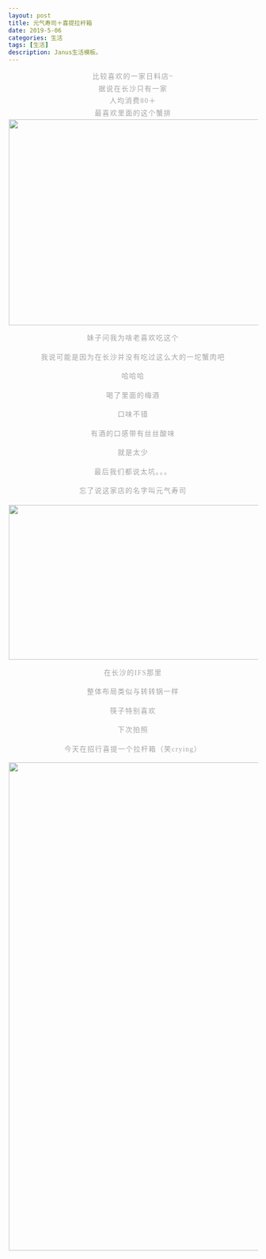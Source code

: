 ```yaml
---
layout: post
title: 元气寿司＋喜提拉杆箱
date: 2019-5-06
categories: 生活
tags: [生活]
description: Janus生活模板。
---
```

<p style="margin-bottom: 0in; text-align: center; letter-spacing: 1.5px; line-height: 1.75em;">
    <span style="font-family: 微软雅黑, &quot;Microsoft YaHei&quot;; font-size: 14px; color: #A5A5A5;">比较喜欢的一家日料店~<br/>据说在长沙只有一家<br/>人均消费80＋<br/>最喜欢里面的这个蟹排<br/></span><img src="http://image.135editor.com/uploadpdf/2305330/201905/22214531-1.jpg" name="图片 1" align="bottom" hspace="1" width="554" height="415" border="0" data-ratio="0.7490974729241877"/>
</p>
<p style="margin-bottom: 0in; text-align: center; letter-spacing: 1.5px; line-height: 1.75em;">
    <span style="font-family: 微软雅黑, &quot;Microsoft YaHei&quot;; font-size: 14px; color: #A5A5A5;">妹子问我为啥老喜欢吃这个</span>
</p>
<p style="margin-bottom: 0in; text-align: center; letter-spacing: 1.5px; line-height: 1.75em;">
    <span style="font-family: 微软雅黑, &quot;Microsoft YaHei&quot;; font-size: 14px; color: #A5A5A5;">我说可能是因为在长沙并没有吃过这么大的一坨蟹肉吧</span>
</p>
<p style="margin-bottom: 0in; text-align: center; letter-spacing: 1.5px; line-height: 1.75em;">
    <span style="font-family: 微软雅黑, &quot;Microsoft YaHei&quot;; font-size: 14px; color: #A5A5A5;">哈哈哈</span>
</p>
<p style="margin-bottom: 0in; text-align: center; letter-spacing: 1.5px; line-height: 1.75em;">
    <span style="font-family: 微软雅黑, &quot;Microsoft YaHei&quot;; font-size: 14px; color: #A5A5A5;">喝了里面的梅酒</span>
</p>
<p style="margin-bottom: 0in; text-align: center; letter-spacing: 1.5px; line-height: 1.75em;">
    <span style="font-family: 微软雅黑, &quot;Microsoft YaHei&quot;; font-size: 14px; color: #A5A5A5;">口味不错</span>
</p>
<p style="margin-bottom: 0in; text-align: center; letter-spacing: 1.5px; line-height: 1.75em;">
    <span style="font-family: 微软雅黑, &quot;Microsoft YaHei&quot;; font-size: 14px; color: #A5A5A5;">有酒的口感带有丝丝酸味</span>
</p>
<p style="margin-bottom: 0in; text-align: center; letter-spacing: 1.5px; line-height: 1.75em;">
    <span style="font-family: 微软雅黑, &quot;Microsoft YaHei&quot;; font-size: 14px; color: #A5A5A5;">就是太少</span>
</p>
<p style="margin-bottom: 0in; text-align: center; letter-spacing: 1.5px; line-height: 1.75em;">
    <span style="font-family: 微软雅黑, &quot;Microsoft YaHei&quot;; font-size: 14px; color: #A5A5A5;">最后我们都说太坑。。。</span>
</p>
<p style="margin-bottom: 0in; text-align: center; letter-spacing: 1.5px; line-height: 1.75em;">
    <span style="font-family: 微软雅黑, &quot;Microsoft YaHei&quot;; font-size: 14px; color: #A5A5A5;">忘了说这家店的名字叫元气寿司</span>
</p>
<p style="margin-bottom: 0in; text-align: center; letter-spacing: 1.5px; line-height: 1.75em;">
    <img src="http://image.135editor.com/uploadpdf/2305330/201905/22214531-2.jpg" name="图片 2" align="bottom" hspace="1" vspace="1" width="554" height="312" border="0"/>
</p>
<p style="margin-bottom: 0in; text-align: center; letter-spacing: 1.5px; line-height: 1.75em;">
    <span style="font-family: 微软雅黑, &quot;Microsoft YaHei&quot;; font-size: 14px; color: #A5A5A5;">在长沙的IFS那里</span>
</p>
<p style="margin-bottom: 0in; text-align: center; letter-spacing: 1.5px; line-height: 1.75em;">
    <span style="font-family: 微软雅黑, &quot;Microsoft YaHei&quot;; font-size: 14px; color: #A5A5A5;">整体布局类似与转转锅一样</span>
</p>
<p style="margin-bottom: 0in; text-align: center; letter-spacing: 1.5px; line-height: 1.75em;">
    <span style="font-family: 微软雅黑, &quot;Microsoft YaHei&quot;; font-size: 14px; color: #A5A5A5;">筷子特别喜欢</span>
</p>
<p style="margin-bottom: 0in; text-align: center; letter-spacing: 1.5px; line-height: 1.75em;">
    <span style="font-family: 微软雅黑, &quot;Microsoft YaHei&quot;; font-size: 14px; color: #A5A5A5;">下次拍照</span>
</p>
<p style="margin-bottom: 0in; text-align: center; letter-spacing: 1.5px; line-height: 1.75em;">
    <span style="font-family: 微软雅黑, &quot;Microsoft YaHei&quot;; font-size: 14px; color: #A5A5A5;">今天在招行喜提一个拉杆箱（笑crying）</span>
</p>
<p style="margin-bottom: 0in; text-align: center; letter-spacing: 1.5px; line-height: 1.75em;">
    <img src="http://image.135editor.com/uploadpdf/2305330/201905/22214531-3.jpg" name="图片 3" align="bottom" hspace="1" width="554" height="984" border="0"/>
</p>